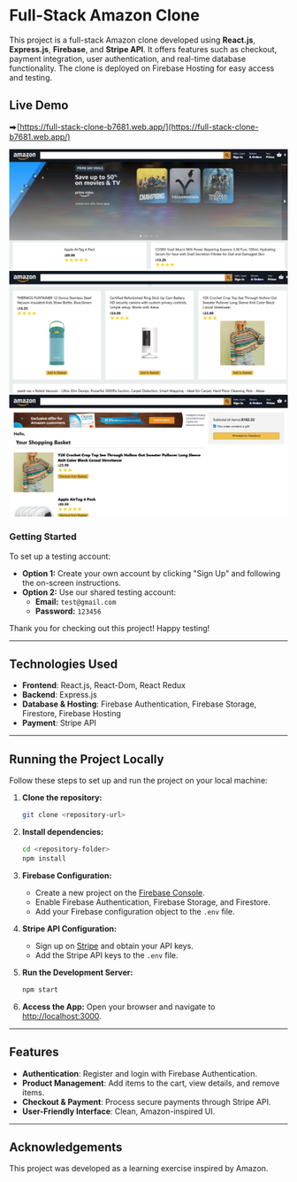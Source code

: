 # Full-Stack Amazon Clone

This project is a full-stack Amazon clone developed using **React.js**, **Express.js**, **Firebase**, and **Stripe API**. It offers features such as checkout, payment integration, user authentication, and real-time database functionality. The clone is deployed on Firebase Hosting for easy access and testing. 
## Live Demo
⮕[https://full-stack-clone-b7681.web.app/](https://full-stack-clone-b7681.web.app/)

![demo1](./images/demo1.png)
![demo2](./images/demo2.png)
![demo3](./images/demo3.png)
### Getting Started

To set up a testing account:

- **Option 1:** Create your own account by clicking "Sign Up" and following the on-screen instructions.
- **Option 2:** Use our shared testing account:
  - **Email:** `test@gmail.com`
  - **Password:** `123456`

Thank you for checking out this project! Happy testing!

---

## Technologies Used

- **Frontend**: React.js, React-Dom, React Redux
- **Backend**: Express.js
- **Database & Hosting**: Firebase Authentication, Firebase Storage, Firestore, Firebase Hosting
- **Payment**: Stripe API

---

## Running the Project Locally

Follow these steps to set up and run the project on your local machine:

1. **Clone the repository:**
   ```bash
   git clone <repository-url>
   ```

2. **Install dependencies:**
   ```bash
   cd <repository-folder>
   npm install
   ```

3. **Firebase Configuration:**
   - Create a new project on the [Firebase Console](https://console.firebase.google.com/).
   - Enable Firebase Authentication, Firebase Storage, and Firestore.
   - Add your Firebase configuration object to the `.env` file.

4. **Stripe API Configuration:**
   - Sign up on [Stripe](https://stripe.com/) and obtain your API keys.
   - Add the Stripe API keys to the `.env` file.

5. **Run the Development Server:**
   ```bash
   npm start
   ```
6. **Access the App:** Open your browser and navigate to [http://localhost:3000](http://localhost:3000).

---

## Features

- **Authentication**: Register and login with Firebase Authentication.
- **Product Management**: Add items to the cart, view details, and remove items.
- **Checkout & Payment**: Process secure payments through Stripe API.
- **User-Friendly Interface**: Clean, Amazon-inspired UI.

---

## Acknowledgements

This project was developed as a learning exercise inspired by Amazon.